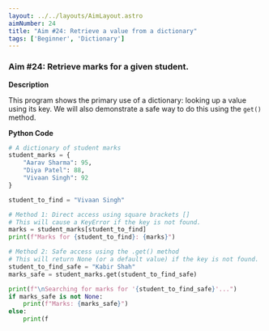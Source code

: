 ```yaml
---
layout: ../../layouts/AimLayout.astro
aimNumber: 24
title: "Aim #24: Retrieve a value from a dictionary"
tags: ['Beginner', 'Dictionary']
---
```


### Aim #24: Retrieve marks for a given student.

**Description**

This program shows the primary use of a dictionary: looking up a value using its key. We will also demonstrate a safe way to do this using the `get()` method.

**Python Code**

```python
# A dictionary of student marks
student_marks = {
    "Aarav Sharma": 95,
    "Diya Patel": 88,
    "Vivaan Singh": 92
}

student_to_find = "Vivaan Singh"

# Method 1: Direct access using square brackets []
# This will cause a KeyError if the key is not found.
marks = student_marks[student_to_find]
print(f"Marks for {student_to_find}: {marks}")

# Method 2: Safe access using the .get() method
# This will return None (or a default value) if the key is not found.
student_to_find_safe = "Kabir Shah"
marks_safe = student_marks.get(student_to_find_safe)

print(f"\nSearching for marks for '{student_to_find_safe}'...")
if marks_safe is not None:
    print(f"Marks: {marks_safe}")
else:
    print(f